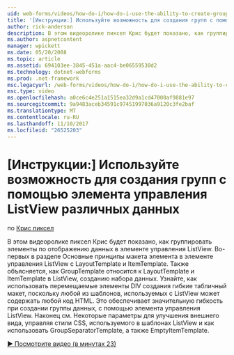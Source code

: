 ```yaml
---
uid: web-forms/videos/how-do-i/how-do-i-use-the-ability-to-create-groups-with-the-listview-control-for-different-data
title: '[Инструкции:] Используйте возможность для создания групп с помощью элемента управления ListView различных данных | Документы Microsoft'
author: rick-anderson
description: В этом видеоролике пиксел Крис будет показано, как группировать элементы по отображению данных в элементе управления ListView. Во-первых в разделе Основные принципы макета элемента в элемент управления ListView...
ms.author: aspnetcontent
manager: wpickett
ms.date: 05/20/2008
ms.topic: article
ms.assetid: 694103ee-3845-451a-aac4-be06559530d2
ms.technology: dotnet-webforms
ms.prod: .net-framework
msc.legacyurl: /web-forms/videos/how-do-i/how-do-i-use-the-ability-to-create-groups-with-the-listview-control-for-different-data
msc.type: video
ms.openlocfilehash: a0ce6c4e251a1515ea32d9a1cd47000af9881e97
ms.sourcegitcommit: 9a9483aceb34591c97451997036a9120c3fe2baf
ms.translationtype: MT
ms.contentlocale: ru-RU
ms.lasthandoff: 11/10/2017
ms.locfileid: "26525203"
---
```

<a name="how-do-i-use-the-ability-to-create-groups-with-the-listview-control-for-different-data"></a>[Инструкции:] Используйте возможность для создания групп с помощью элемента управления ListView различных данных
====================
по [Крис пиксел](https://twitter.com/chrispels)

В этом видеоролике пиксел Крис будет показано, как группировать элементы по отображению данных в элементе управления ListView. Во-первых в разделе Основные принципы макета элемента в элементе управления ListView с LayoutTemplate и ItemTemplate. Также объясняется, как GroupTemplate относится к LayoutTemplate и ItemTemplate в ListView, созданию набора данных. Узнайте, как использовать перемещаемые элементы DIV создания гибкие табличный макет, поскольку любой из шаблонов, используемых с ListView может содержать любой код HTML. Это обеспечивает значительную гибкость при создании группы данных, с помощью элемента управления ListView. Наконец см. Некоторые параметры для улучшения внешнего вида, управляя стили CSS, используемого в шаблонах ListView и как использовать GroupSeparatorTemplate, а также EmptyItemTemplate.

[&#9654; Посмотрите видео (в минутах 23)](https://channel9.msdn.com/Blogs/ASP-NET-Site-Videos/how-do-i-use-the-ability-to-create-groups-with-the-listview-control-for-different-data)
